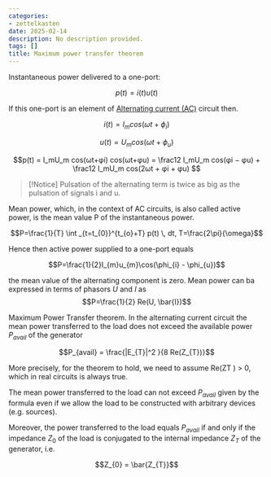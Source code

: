 ```yaml
---
categories:
- zettelkasten
date: 2025-02-14
description: No description provided.
tags: []
title: Maximum power transfer theorem
---
```


Instantaneous power delivered to a one-port:

$$p(t) = i(t)u(t)$$

If this one-port is an element of [Alternating current (AC)](Alternating%20current%20(AC)) circuit then.

$$i(t) = I_mcos(\omega t+\phi_i)$$

$$u(t) = U_mcos(\omega t+\phi_u)$$

$$p(t) = I_mU_m cos(ωt+φi) cos(ωt+φu) = \frac12 I_mU_m cos(φi − φu) + \frac12 I_mU_m cos(2ωt + φi + φu) $$

> [!Notice]
> Pulsation of the alternating term is twice as big as the pulsation of signals i and u.

Mean power, which, in the context of AC circuits, is also called active power, is the mean value P of the instantaneous power.

$$P=\frac{1}{T} \int _{t=t_{0}}^{t_{o}+T} p(t) \, dt, T=\frac{2\pi}{\omega}$$

Hence then active power supplied to a one-port equals

$$P=\frac{1}{2}I_{m}u_{m}\cos(\phi_{i} - \phi_{u})$$

the mean value of the alternating component is zero. Mean power can ba expressed in terms of phasors $U$ and $I$ as $$P=\frac{1}{2} Re(U, \bar{I})$$

Maximum Power Transfer theorem. In the alternating current circuit the mean power transferred to the load does not exceed the available power $P_{avail}$ of the generator

$$P_{avail} = \frac{|E_{T}|^2 }{8 Re(Z_{T})}$$

More precisely, for the theorem to hold, we need to assume Re(ZT ) > 0, which in real circuits is always true. 

The mean power transferred to the load can not exceed $P_{avail}$ given by the formula even if we allow the load to be constructed with arbitrary devices (e.g. sources).

Moreover, the power transferred to the load equals $P_{avail}$ if and only if the impedance $Z_0$ of the load is conjugated to the internal impedance $Z_T$ of the generator, i.e.

$$Z_{0} = \bar{Z_{T}}$$